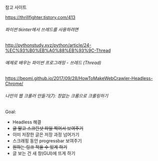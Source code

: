 참고 사이트

https://thrillfighter.tistory.com/413
###### 파이썬 tkinter에서 쓰레드를 사용하려면

http://pythonstudy.xyz/python/article/24-%EC%93%B0%EB%A0%88%EB%93%9C-Thread
###### 예제로 배우는 파이썬 프로그래밍 - 쓰레드 (Thread)

https://beomi.github.io/2017/09/28/HowToMakeWebCrawler-Headless-Chrome/
###### 나만의 웹 크롤러 만들기(7): 창없는 크롬으로 크롤링하기

Goal:
- Headless 해결
- ~~글 말고 스크린샷 파일 찍어서 보여주기~~
- 이미 저장한 글은 저장 과정 넘어가기
- 스크래핑 동안 progressbar 보여주기
- ~~원하는 링크 적을 수 있게 하기~~
- 글 보는 건 새 창(GUI)에 뜨게 하기